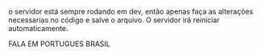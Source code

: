 o servidor está sempre rodando em dev, então apenas faça as alterações necessarias no código e salve o arquivo. O servidor irá reiniciar automaticamente.

FALA EM PORTUGUES BRASIL 